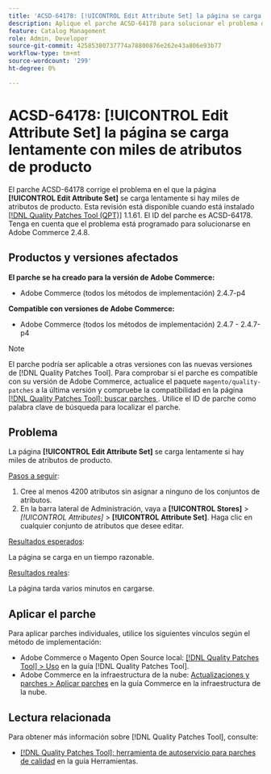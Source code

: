 ```yaml
---
title: 'ACSD-64178: [!UICONTROL Edit Attribute Set] la página se carga lentamente con miles de atributos de producto'
description: Aplique el parche ACSD-64178 para solucionar el problema de Adobe Commerce donde la página [!UICONTROL Edit Attribute Set] se carga lentamente si hay miles de atributos de producto.
feature: Catalog Management
role: Admin, Developer
source-git-commit: 42585380737774a78800876e262e43a806e93b77
workflow-type: tm+mt
source-wordcount: '299'
ht-degree: 0%

---
```


# ACSD-64178: [!UICONTROL Edit Attribute Set] la página se carga lentamente con miles de atributos de producto

El parche ACSD-64178 corrige el problema en el que la página **[!UICONTROL Edit Attribute Set]** se carga lentamente si hay miles de atributos de producto. Esta revisión está disponible cuando está instalado [[!DNL Quality Patches Tool (QPT)]](/help/tools/quality-patches-tool/quality-patches-tool-to-self-serve-quality-patches.md) 1.1.61. El ID del parche es ACSD-64178. Tenga en cuenta que el problema está programado para solucionarse en Adobe Commerce 2.4.8.

## Productos y versiones afectados

**El parche se ha creado para la versión de Adobe Commerce:**

* Adobe Commerce (todos los métodos de implementación) 2.4.7-p4

**Compatible con versiones de Adobe Commerce:**

* Adobe Commerce (todos los métodos de implementación) 2.4.7 - 2.4.7-p4

>[!NOTE]
>
>El parche podría ser aplicable a otras versiones con las nuevas versiones de [!DNL Quality Patches Tool]. Para comprobar si el parche es compatible con su versión de Adobe Commerce, actualice el paquete `magento/quality-patches` a la última versión y compruebe la compatibilidad en la página [[!DNL Quality Patches Tool]: buscar parches ](https://experienceleague.adobe.com/tools/commerce-quality-patches/index.html). Utilice el ID de parche como palabra clave de búsqueda para localizar el parche.

## Problema

La página **[!UICONTROL Edit Attribute Set]** se carga lentamente si hay miles de atributos de producto.

<u>Pasos a seguir</u>:

1. Cree al menos 4200 atributos sin asignar a ninguno de los conjuntos de atributos.
1. En la barra lateral de Administración, vaya a **[!UICONTROL Stores]** > *[!UICONTROL Attributes]* > **[!UICONTROL Attribute Set]**. Haga clic en cualquier conjunto de atributos que desee editar.

<u>Resultados esperados</u>:

La página se carga en un tiempo razonable.

<u>Resultados reales</u>:

La página tarda varios minutos en cargarse.

## Aplicar el parche

Para aplicar parches individuales, utilice los siguientes vínculos según el método de implementación:

* Adobe Commerce o Magento Open Source local: [[!DNL Quality Patches Tool] > Uso](/help/tools/quality-patches-tool/usage.md) en la guía [!DNL Quality Patches Tool].
* Adobe Commerce en la infraestructura de la nube: [Actualizaciones y parches > Aplicar parches](https://experienceleague.adobe.com/docs/commerce-cloud-service/user-guide/develop/upgrade/apply-patches.html) en la guía Commerce en la infraestructura de la nube.


## Lectura relacionada

Para obtener más información sobre [!DNL Quality Patches Tool], consulte:

* [[!DNL Quality Patches Tool]: herramienta de autoservicio para parches de calidad](/help/tools/quality-patches-tool/quality-patches-tool-to-self-serve-quality-patches.md) en la guía Herramientas.
